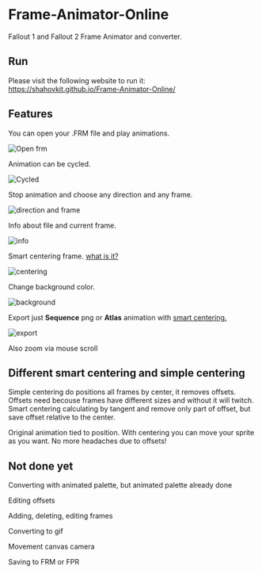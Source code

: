 # Frame-Animator-Online
Fallout 1 and Fallout 2 Frame Animator and converter.

## Run
Please visit the following website to run it:
https://shahovkit.github.io/Frame-Animator-Online/

## Features
You can open your .FRM file and play animations.

![Open frm](https://github.com/shahovkit/Frame-Animator-Online/blob/master/Example/1.gif?raw=true)

Animation can be cycled.

![Cycled](https://github.com/shahovkit/Frame-Animator-Online/blob/master/Example/2.gif?raw=true)

Stop animation and choose any direction and any frame.

![direction and frame](https://github.com/shahovkit/Frame-Animator-Online/blob/master/Example/3.gif?raw=true)

Info about file and current frame.

![info](https://github.com/shahovkit/Frame-Animator-Online/blob/master/Example/4.gif?raw=true)

Smart centering frame. [what is it?](#different-smart-centering-and-simple-centering)

![centering](https://github.com/shahovkit/Frame-Animator-Online/blob/master/Example/5.gif?raw=true)

Change background color.

![background](https://github.com/shahovkit/Frame-Animator-Online/blob/master/Example/6.gif?raw=true)

Export just **Sequence** png or **Atlas** animation with [smart centering.](#different-smart-centering-and-simple-centering)

![export](https://github.com/shahovkit/Frame-Animator-Online/blob/master/Example/7.gif?raw=true)

Also zoom via mouse scroll

## Different smart centering and simple centering

Simple centering do positions all frames by center, it removes offsets.
Offsets need becouse frames have different sizes and without it will twitch.
Smart centering calculating by tangent and remove only part of offset, but save offset relative to the center.

Original animation tied to position.
With centering you can move your sprite as you want.
No more headaches due to offsets!

## Not done yet

Converting with animated palette, but animated palette already done

Editing offsets

Adding, deleting, editing frames

Converting to gif

Movement canvas camera

Saving to FRM or FPR


